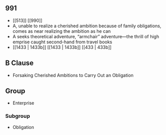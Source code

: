 ## 991
- [[513]] [[990]] 
- A, unable to realize a cherished ambition because of family obligations, comes as near realizing the ambition as he can
- A seeks theoretical adventure, “armchair” adventure—the thrill of high emprise caught second-hand from travel books
- [[1433 | 1433b]] [[1433 | 1433b]] [[433 | 433b]] 

## B Clause
- Forsaking Cherished Ambitions to Carry Out an Obligation

## Group
- Enterprise

### Subgroup
- Obligation

